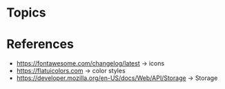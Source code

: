 # Topics

# References
* https://fontawesome.com/changelog/latest -> icons
* https://flatuicolors.com -> color styles
* https://developer.mozilla.org/en-US/docs/Web/API/Storage -> Storage

